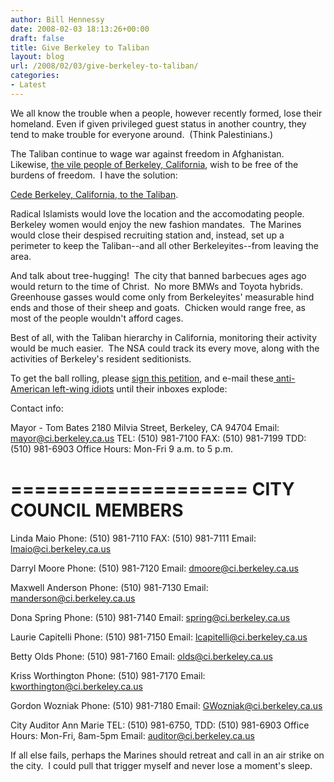 ```yaml
---
author: Bill Hennessy
date: 2008-02-03 18:13:26+00:00
draft: false
title: Give Berkeley to Taliban
layout: blog
url: /2008/02/03/give-berkeley-to-taliban/
categories:
- Latest
---
```


We all know the trouble when a people, however recently formed, lose their homeland. Even if given privileged guest status in another country, they tend to make trouble for everyone around.  (Think Palestinians.)

The Taliban continue to wage war against freedom in Afghanistan.  Likewise, [the vile people of Berkeley, California](https://michellemalkin.com/2008/02/01/talk-back-to-berkeley-sign-the-petition/), wish to be free of the burdens of freedom.  I have the solution:

[Cede Berkeley, California, to the Taliban](https://gatewaypundit.blogspot.com/2008/02/berkeley-protesters-chain-themselves-to.html).

Radical Islamists would love the location and the accomodating people.  Berkeley women would enjoy the new fashion mandates.  The Marines would close their despised recruiting station and, instead, set up a perimeter to keep the Taliban--and all other Berkeleyites--from leaving the area.

And talk about tree-hugging!  The city that banned barbecues ages ago would return to the time of Christ.  No more BMWs and Toyota hybrids.  Greenhouse gasses would come only from Berkeleyites' measurable hind ends and those of their sheep and goats.  Chicken would range free, as most of the people wouldn't afford cages.

Best of all, with the Taliban hierarchy in California, monitoring their activity would be much easier.  The NSA could track its every move, along with the activities of Berkeley's resident seditionists.

To get the ball rolling, please [sign this petition](https://www.moveamericaforward.com/), and e-mail these[ anti-American left-wing idiots](https://www.blackfive.net/main/2008/02/is-there-a-way.html) until their inboxes explode:

Contact info:

Mayor - Tom Bates
2180 Milvia Street, Berkeley, CA 94704
Email: mayor@ci.berkeley.ca.us
TEL: (510) 981-7100
FAX: (510) 981-7199
TDD: (510) 981-6903
Office Hours: Mon-Fri 9 a.m. to 5 p.m.

====================
CITY COUNCIL MEMBERS
====================
Linda Maio
Phone: (510) 981-7110
FAX: (510) 981-7111
Email: lmaio@ci.berkeley.ca.us

Darryl Moore
Phone: (510) 981-7120
Email: dmoore@ci.berkeley.ca.us

Maxwell Anderson
Phone: (510) 981-7130
Email: manderson@ci.berkeley.ca.us

Dona Spring
Phone: (510) 981-7140
Email: spring@ci.berkeley.ca.us

Laurie Capitelli
Phone: (510) 981-7150
Email: lcapitelli@ci.berkeley.ca.us

Betty Olds
Phone: (510) 981-7160
Email: olds@ci.berkeley.ca.us

Kriss Worthington
Phone: (510) 981-7170
Email: kworthington@ci.berkeley.ca.us

Gordon Wozniak
Phone: (510) 981-7180
Email: GWozniak@ci.berkeley.ca.us

City Auditor
Ann Marie
TEL: (510) 981-6750, TDD: (510) 981-6903
Office Hours: Mon-Fri, 8am-5pm
Email: auditor@ci.berkeley.ca.us

If all else fails, perhaps the Marines should retreat and call in an air strike on the city.  I could pull that trigger myself and never lose a moment's sleep.
